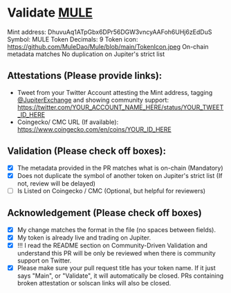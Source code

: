 # Validate [MULE](https://solscan.io/token/DhuvuAq1ATpGbx6DPr56DGW3vncyAAFoh6UHj6zEdDuS)
 
 Mint address: DhuvuAq1ATpGbx6DPr56DGW3vncyAAFoh6UHj6zEdDuS
 Symbol: MULE
 Token Decimals: 9
 Token icon: https://github.com/MuleDao/Mule/blob/main/TokenIcon.jpeg
 On-chain metadata matches
 No duplication on Jupiter's strict list

## Attestations (Please provide links):
- Tweet from your Twitter Account attesting the Mint address, tagging [@JupiterExchange](https://twitter.com/JupiterExchange) and showing community support: https://twitter.com/YOUR_ACCOUNT_NAME_HERE/status/YOUR_TWEET_ID_HERE
- Coingecko/ CMC URL (If available): https://www.coingecko.com/en/coins/YOUR_ID_HERE

## Validation (Please check off boxes):
- [X] The metadata provided in the PR matches what is on-chain (Mandatory)
- [X] Does not duplicate the symbol of another token on Jupiter's strict list (If not, review will be delayed)
- [ ] Is Listed on Coingecko / CMC (Optional, but helpful for reviewers)  

## Acknowledgement (Please check off boxes)
- [X] My change matches the format in the file (no spaces between fields).
- [X] My token is already live and trading on Jupiter.
- [X] !!! I read the README section on Community-Driven Validation and understand this PR will be only be reviewed when there is community support on Twitter.
- [X] Please make sure your pull request title has your token name. If it just says "Main", or "Validate", it will automatically be closed. PRs containing broken attestation or solscan links will also be closed.
